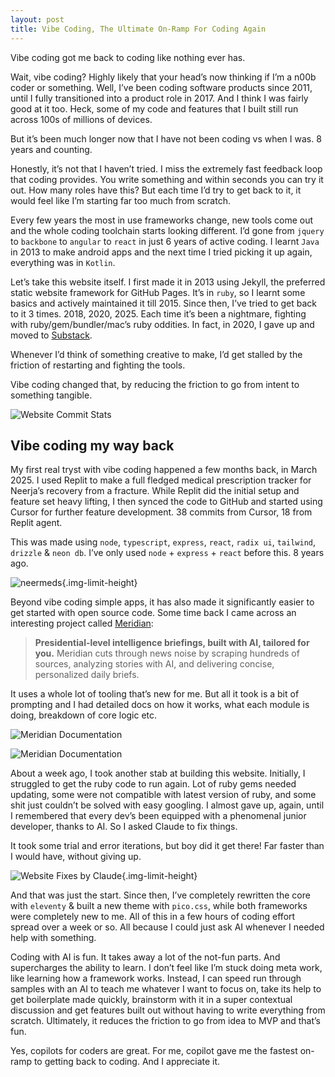 ```yaml
---
layout: post
title: Vibe Coding, The Ultimate On-Ramp For Coding Again
---
```

Vibe coding got me back to coding like nothing ever has.

Wait, vibe coding? Highly likely that your head’s now thinking if I’m a n00b coder or something. Well, I’ve been coding software products since 2011, until I fully transitioned into a product role in 2017. And I think I was fairly good at it too. Heck, some of my code and features that I built still run across 100s of millions of devices.

But it’s been much longer now that I have not been coding vs when I was. 8 years and counting. 

Honestly, it’s not that I haven’t tried. I miss the extremely fast feedback loop that coding provides. You write something and within seconds you can try it out. How many roles have this? But each time I’d try to get back to it, it would feel like I’m starting far too much from scratch. 

Every few years the most in use frameworks change, new tools come out and the whole coding toolchain starts looking different. I’d gone from `jquery` to `backbone` to `angular` to `react` in just 6 years of active coding. I learnt `Java` in 2013 to make android apps and the next time I tried picking it up again, everything was in `Kotlin`.

Let’s take this website itself. I first made it in 2013 using Jekyll, the preferred static website framework for GitHub Pages. It’s in `ruby`, so I learnt some basics and actively maintained it till 2015. Since then, I’ve tried to get back to it 3 times. 2018, 2020, 2025. Each time it’s been a nightmare, fighting with ruby/gem/bundler/mac’s ruby oddities. In fact, in 2020, I gave up and moved to [Substack](https://shashankmehta.substack.com/). 

Whenever I’d think of something creative to make, I’d get stalled by the friction of restarting and fighting the tools. 

Vibe coding changed that, by reducing the friction to go from intent to something tangible.

![Website Commit Stats](/images/posts/2025-05-20/website-commit-stats.png)

## Vibe coding my way back
My first real tryst with vibe coding happened a few months back, in March 2025. I used Replit to make a full fledged medical prescription tracker for Neerja’s recovery from a fracture. While Replit did the initial setup and feature set heavy lifting, I then synced the code to GitHub and started using Cursor for further feature development. 38 commits from Cursor, 18 from Replit agent.

This was made using `node`, `typescript`, `express`, `react`, `radix ui`, `tailwind`, `drizzle` & `neon db`. I’ve only used `node` + `express` + `react` before this. 8 years ago.

![neermeds](/images/posts/2025-05-20/neermeds.png){.img-limit-height}

Beyond vibe coding simple apps, it has also made it significantly easier to get started with open source code. Some time back I came across an interesting project called [Meridian](https://github.com/iliane5/meridian):

> **Presidential-level intelligence briefings, built with AI, tailored for you.**
> Meridian cuts through news noise by scraping hundreds of sources, analyzing stories with AI, and delivering concise, personalized daily briefs.

It uses a whole lot of tooling that’s new for me. But all it took is a bit of prompting and I had detailed docs on how it works, what each module is doing, breakdown of core logic etc.

![Meridian Documentation](/images/posts/2025-05-20/meridian-1.png)

![Meridian Documentation](/images/posts/2025-05-20/meridian-2.png)

About a week ago, I took another stab at building this website. Initially, I struggled to get the ruby code to run again. Lot of ruby gems needed updating, some were not compatible with latest version of ruby, and some shit just couldn’t be solved with easy googling. I almost gave up, again, until I remembered that every dev’s been equipped with a phenomenal junior developer, thanks to AI. So I asked Claude to fix things. 

It took some trial and error iterations, but boy did it get there! Far faster than I would have, without giving up.

![Website Fixes by Claude](/images/posts/2025-05-20/website-claude.png){.img-limit-height}

And that was just the start. Since then, I’ve completely rewritten the core with `eleventy` & built a new theme with `pico.css`, while both frameworks were completely new to me. All of this in a few hours of coding effort spread over a week or so. All because I could just ask AI whenever I needed help with something.

Coding with AI is fun. It takes away a lot of the not-fun parts. And supercharges the ability to learn. I don’t feel like I’m stuck doing meta work, like learning how a framework works. Instead, I can speed run through samples with an AI to teach me whatever I want to focus on, take its help to get boilerplate made quickly, brainstorm with it in a super contextual discussion and get features built out without having to write everything from scratch. Ultimately, it reduces the friction to go from idea to MVP and that’s fun.

Yes, copilots for coders are great. For me, copilot gave me the fastest on-ramp to getting back to coding. And I appreciate it.